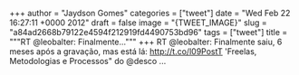 
+++
author = "Jaydson Gomes"
categories = ["tweet"]
date = "Wed Feb 22 16:27:11 +0000 2012"
draft = false
image = "{TWEET_IMAGE}"
slug = "a84ad2668b79122e4594f212919fd4490753bd96"
tags = ["tweet"]
title = """RT @leobalter: Finalmente..."""
+++
RT @leobalter: Finalmente saiu, 6 meses após a gravação, mas está lá: http://t.co/l09PostT 'Freelas, Metodologias e Processos" do @desco ...
